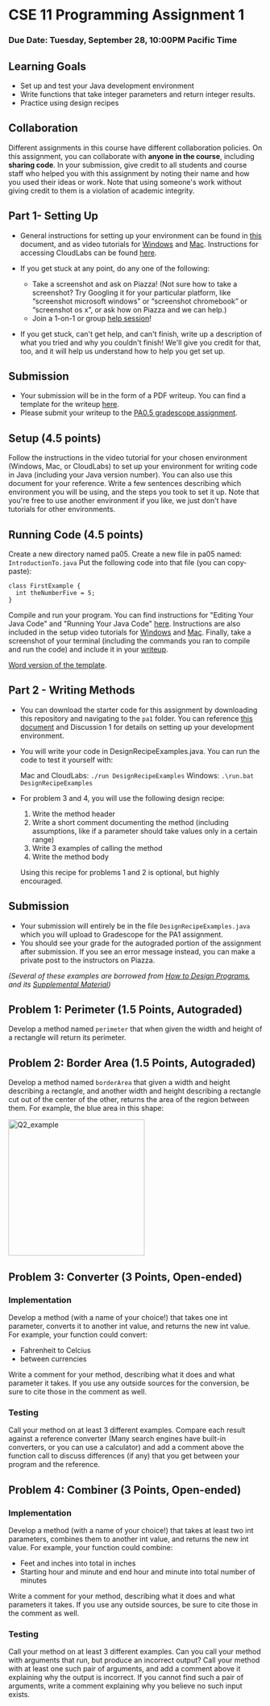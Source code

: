 # CSE 11 Programming Assignment 1

### Due Date: Tuesday, September 28, 10:00PM Pacific Time

## Learning Goals
- Set up and test your Java development environment
- Write functions that take integer parameters and return integer results.
- Practice using design recipes

## Collaboration
Different assignments in this course have different collaboration policies. On this assignment, you can collaborate with **anyone in the course**, including **sharing code**. In your submission, give credit to all students and course staff who helped you with this assignment by noting their name and how you used their ideas or work. Note that using someone's work without giving credit to them is a violation of academic integrity.

## Part 1- Setting Up
- General instructions for setting up your environment can be found in [this](https://github.com/CSE11-SU121-Assignments/cse11-pa0.5-Setup-starter/blob/main/Instructions%20for%20setting%20up%20Java%20on%20your%20own%20machine.pdf) document, and as video tutorials for [Windows](https://drive.google.com/file/d/1FxIAaGj7JAAN5QNpqcx1JBdv36yzX6TX/view?usp=sharing)  and [Mac](https://drive.google.com/file/d/1EsF6t_ZA7TIdQ0iIu9X_dh1T5YGmzxNG/view?usp=sharing). Instructions for accessing CloudLabs can be found [here](https://github.com/CSE11-SU21-Assignments/cse11-sp21-pa0.5-Setup-starter/blob/main/CloudLabs%20Instructions.pdf).
- If you get stuck at any point, do any one of the following:
    - Take a screenshot and ask on Piazza! (Not sure how to take a screenshot? Try Googling it for your particular platform, like “screenshot microsoft windows” or “screenshot chromebook” or “screenshot os x”, or ask how on Piazza and we can help.)
    - Join a 1-on-1 or group [help session](https://ucsd-cse11-su221.github.io/#staff)!
    
- If you get stuck, can't get help, and can't finish, write up a description of what you tried and why you couldn't finish! We'll give you credit for that, too, and it will help us understand how to help you get set up.

## Submission
- Your submission will be in the form of a PDF writeup. You can find a template for the writeup [here](https://github.com/CSE11-SU21-Assignments/cse11-pa0.5-Setup-starter/blob/main/PA0.5%20Submission%20Template.pdf).
- Please submit your writeup to the [PA0.5 gradescope assignment](https://www.gradescope.com/courses/283067/assignments/1394296).

## Setup (4.5 points)
Follow the instructions in the video tutorial for your chosen environment (Windows, Mac, or CloudLabs) to set up your environment for writing code in Java (including your Java version number). You can also use this document for your reference. Write a few sentences describing which environment you will be using, and the steps you took to set it up. Note that you're free to use another environment if you like, we just don't have tutorials for other environments.

## Running Code (4.5 points)

Create a new directory named pa05. Create a new file in pa05 named:
`IntroductionTo.java`
Put the following code into that file (you can copy-paste):
```
class FirstExample {
  int theNumberFive = 5;
}
```
Compile and run your program. You can find instructions for "Editing Your Java Code" and "Running Your Java Code" [here](https://github.com/CSE11-SU121-Assignments/cse11-pa0.5-Setup-starter/blob/main/Instructions%20for%20setting%20up%20Java%20on%20your%20own%20machine.pdf). Instructions are also included in the setup video tutorials for [Windows](https://drive.google.com/file/d/1FxIAaGj7JAAN5QNpqcx1JBdv36yzX6TX/view?usp=sharing) and [Mac](https://drive.google.com/file/d/1EsF6t_ZA7TIdQ0iIu9X_dh1T5YGmzxNG/view?usp=sharing). Finally, take a screenshot of your terminal (including the commands you ran to compile and run the code) and include it in your [writeup](https://github.com/CSE11-SU121-Assignments/cse11-pa0.5-Setup-starter/blob/main/PA0.5%20Submission%20Template.pdf).

[Word version of the template](https://github.com/CSE11-SU21-Assignments/cse11-pa0.5-Setup-starter/blob/main/PA0.5%20Submission%20Template.docx).




## Part 2 - Writing Methods
- You can download the starter code for this assignment by downloading this repository and navigating to the ```pa1``` folder. You can reference [this document](https://github.com/CSE11-SU121-Assignments/cse11-pa0.5-Setup-starter/blob/main/Instructions%20for%20setting%20up%20Java%20on%20your%20own%20machine.pdf) and Discussion 1 for details on setting up your development environment.
- You will write your code in DesignRecipeExamples.java. You can run the code to test it yourself with:

    Mac and CloudLabs: ```./run DesignRecipeExamples```
    Windows:         ```.\run.bat DesignRecipeExamples```
- For problem 3 and 4, you will use the following design recipe:
    1. Write the method header
    2. Write a short comment documenting the method (including assumptions, like if a parameter should take values only in a certain range)
    3. Write 3 examples of calling the method
    4. Write the method body
    
    Using this recipe for problems 1 and 2 is optional, but highly encouraged.

## Submission
- Your submission will entirely be in the file ```DesignRecipeExamples.java``` which you will upload to Gradescope for the PA1 assignment.
- You should see your grade for the autograded portion of the assignment after submission. If you see an error message instead, you can make a private post to the instructors on Piazza.

*(Several of these examples are borrowed from [How to Design Programs](http://www.htdp.org/2003-09-26/Book/curriculum-Z-H-6.html#node_sec_3.3), and its [Supplemental Material](http://www.htdp.org/2003-09-26/Problems/2.html))*

## Problem 1: Perimeter (1.5 Points, Autograded)
Develop a method named ```perimeter``` that when given the width and height of a rectangle will return its perimeter. 

## Problem 2: Border Area (1.5 Points, Autograded)
Develop a method named ```borderArea``` that given a width and height describing a rectangle, and another width and height describing a rectangle cut out of the center of the other, returns the area of the region between them. For example, the blue area in this shape:

<img width="270" alt="Q2_example" src="https://user-images.githubusercontent.com/25071081/112794129-4620bf00-901b-11eb-98a9-58b31327f6e2.png">

## Problem 3: Converter (3 Points, Open-ended)
### Implementation
Develop a method (with a name of your choice!) that takes one int parameter, converts it to another int value, and returns the new int value. For example, your function could convert:
- Fahrenheit to Celcius
- between currencies

Write a comment for your method, describing what it does and what parameter it takes. If you use any outside sources for the conversion, be sure to cite those in the comment as well.

### Testing
Call your method on at least 3 different examples. Compare each result against a reference converter (Many search engines have built-in converters, or you can use a calculator) and add a comment above the function call to discuss differences (if any) that you get between your program and the reference.

## Problem 4: Combiner (3 Points, Open-ended)
### Implementation
Develop a method (with a name of your choice!) that takes at least two int parameters, combines them to another int value, and returns the new int value. For example, your function could combine:
- Feet and inches into total in inches
- Starting hour and minute and end hour and minute into total number of minutes

Write a comment for your method, describing what it does and what parameters it takes. If you use any outside sources, be sure to cite those in the comment as well.

### Testing
Call your method on at least 3 different examples. Can you call your method with arguments that run, but produce an incorrect output? Call your method with at least one such pair of arguments, and add a comment above it explaining why the output is incorrect. If you cannot find such a pair of arguments, write a comment explaining why you believe no such input exists.
